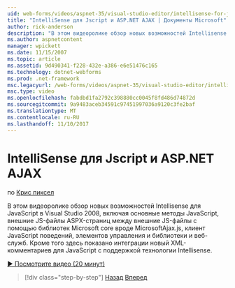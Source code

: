 ```yaml
---
uid: web-forms/videos/aspnet-35/visual-studio-editor/intellisense-for-jscript-and-aspnet-ajax
title: "IntelliSense для Jscript и ASP.NET AJAX | Документы Microsoft"
author: rick-anderson
description: "В этом видеоролике обзор новых возможностей Intellisense для JavaScript в Visual Studio 2008, включая основные методы JavaScript, .js внешние файлы i..."
ms.author: aspnetcontent
manager: wpickett
ms.date: 11/15/2007
ms.topic: article
ms.assetid: 9d490341-f228-432e-a386-e6e51476c165
ms.technology: dotnet-webforms
ms.prod: .net-framework
msc.legacyurl: /web-forms/videos/aspnet-35/visual-studio-editor/intellisense-for-jscript-and-aspnet-ajax
msc.type: video
ms.openlocfilehash: fabdbd1fa2792c398880cc0045f8fd486d74872d
ms.sourcegitcommit: 9a9483aceb34591c97451997036a9120c3fe2baf
ms.translationtype: MT
ms.contentlocale: ru-RU
ms.lasthandoff: 11/10/2017
---
```

<a name="intellisense-for-jscript-and-aspnet-ajax"></a>IntelliSense для Jscript и ASP.NET AJAX
====================
по [Крис пиксел](https://twitter.com/chrispels)

В этом видеоролике обзор новых возможностей Intellisense для JavaScript в Visual Studio 2008, включая основные методы JavaScript, внешние JS-файлы ASPX-страниц между внешние JS-файлы с помощью библиотек Microsoft core вроде MicrosoftAjax.js, клиент JavaScript поведений, элементов управления и библиотеки и веб-служб. Кроме того здесь показано интеграции новый XML-комментариев для JavaScript с поддержкой технологии Intellisense.

[&#9654; Посмотрите видео (20 минут)](https://channel9.msdn.com/Blogs/ASP-NET-Site-Videos/intellisense-for-jscript-and-aspnet-ajax)

>[!div class="step-by-step"]
[Назад](multi-targeting-support-in-visual-studio-2008.md)
[Вперед](quick-tour-of-the-visual-studio-2008-integrated-development-environment.md)
